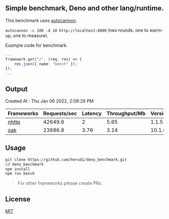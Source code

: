## Simple benchmark, Deno and other lang/runtime.
This benchmark uses [autocannon](https://github.com/mcollina/autocannon).

`autocannon -c 100 -d 10 http://localhost:8000` (two rounds. one to warm-up, one to measure).

Example code for benchmark.
```ts
...
framework.get("/", (req, res) => {
    res.json({ name: "bench" });
});
...
```

## Output
Created At : Thu Jan 06 2022, 2:08:29 PM

|Frameworks|Requests/sec|Latency|Throughput/Mb|Version|Router?|Lang/Runtime|Errors|
|----|----|----|----|----|----|----|----|
|[nhttp](https://github.com/nhttp/nhttp)|42649.6|2|5.65|1.1.5|true|Deno|0|
|[oak](https://github.com/oakserver/oak)|23686.8|3.76|3.14|10.1.0|true|Deno|0|


## Usage
```bash
git clone https://github.com/herudi/deno_benchmark.git
cd deno_benchmark
npm install
npm run bench
```
> For other frameworks please create PRs.
## License

[MIT](LICENSE)

